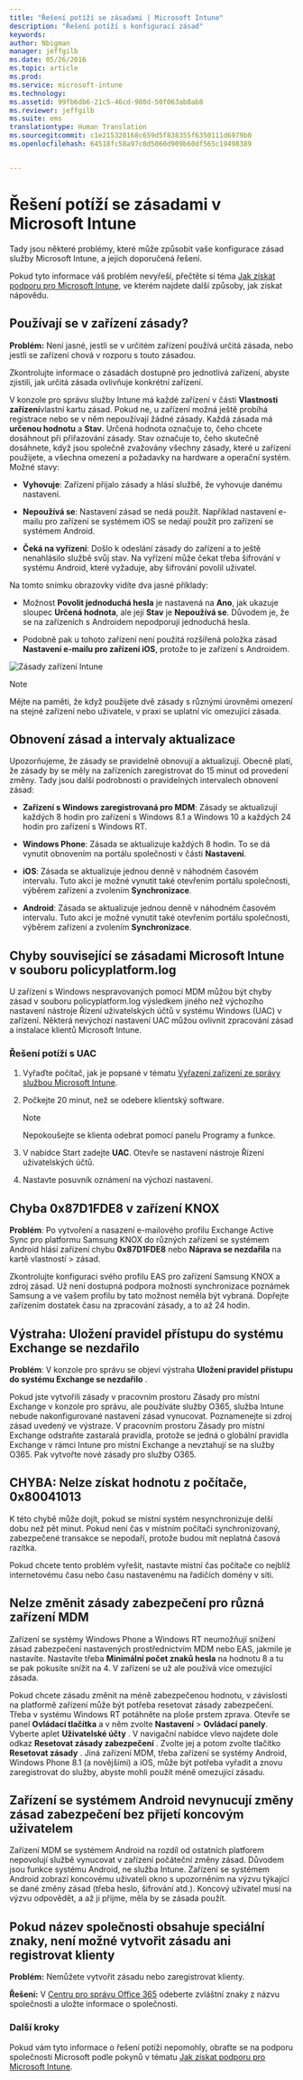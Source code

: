 ```yaml
---
title: "Řešení potíží se zásadami | Microsoft Intune"
description: "Řešení potíží s konfigurací zásad"
keywords: 
author: Nbigman
manager: jeffgilb
ms.date: 05/26/2016
ms.topic: article
ms.prod: 
ms.service: microsoft-intune
ms.technology: 
ms.assetid: 99fb6db6-21c5-46cd-980d-50f063ab8ab8
ms.reviewer: jeffgilb
ms.suite: ems
translationtype: Human Translation
ms.sourcegitcommit: c1e215320168c659d5f838355f6350111d6979b0
ms.openlocfilehash: 64518fc58a97c0d5060d909b60df565c19498389


---
```


# Řešení potíží se zásadami v Microsoft Intune

Tady jsou některé problémy, které může způsobit vaše konfigurace zásad služby Microsoft Intune, a jejich doporučená řešení.

Pokud tyto informace váš problém nevyřeší, přečtěte si téma [Jak získat podporu pro Microsoft Intune](how-to-get-support-for-microsoft-intune.md), ve kterém najdete další způsoby, jak získat nápovědu.


## Používají se v zařízení zásady?
**Problém:** Není jasné, jestli se v určitém zařízení používá určitá zásada, nebo jestli se zařízení chová v rozporu s touto zásadou.

Zkontrolujte informace o zásadách dostupné pro jednotlivá zařízení, abyste zjistili, jak určitá zásada ovlivňuje konkrétní zařízení.

V konzole pro správu služby Intune má každé zařízení v části **Vlastnosti zařízení**vlastní kartu zásad. Pokud ne, u zařízení možná ještě probíhá registrace nebo se v něm nepoužívají žádné zásady. Každá zásada má **určenou hodnotu** a **Stav**. Určená hodnota označuje to, čeho chcete dosáhnout při přiřazování zásady. Stav označuje to, čeho skutečně dosáhnete, když jsou společně zvažovány všechny zásady, které u zařízení použijete, a všechna omezení a požadavky na hardware a operační systém. Možné stavy:

-   **Vyhovuje**: Zařízení přijalo zásady a hlásí službě, že vyhovuje danému nastavení.

-   **Nepoužívá se**: Nastavení zásad se nedá použít. Například nastavení e-mailu pro zařízení se systémem iOS se nedají použít pro zařízení se systémem Android.

-   **Čeká na vyřízení**: Došlo k odeslání zásady do zařízení a to ještě nenahlásilo službě svůj stav. Na vyřízení může čekat třeba šifrování v systému Android, které vyžaduje, aby šifrování povolil uživatel.

Na tomto snímku obrazovky vidíte dva jasné příklady:

-   Možnost **Povolit jednoduchá hesla** je nastavená na **Ano**, jak ukazuje sloupec **Určená hodnota**, ale její **Stav** je **Nepoužívá se**. Důvodem je, že se na zařízeních s Androidem nepodporují jednoduchá hesla.

-   Podobně pak u tohoto zařízení není použitá rozšířená položka zásad **Nastavení e-mailu pro zařízení iOS**, protože to je zařízení s Androidem.

![Zásady zařízení Intune](../media/Intune-Device-Policy-v.2.jpg)

> [!NOTE]
> Mějte na paměti, že když použijete dvě zásady s různými úrovněmi omezení na stejné zařízení nebo uživatele, v praxi se uplatní víc omezující zásada.

## Obnovení zásad a intervaly aktualizace
Upozorňujeme, že zásady se pravidelně obnovují a aktualizují. Obecně platí, že zásady by se měly na zařízeních zaregistrovat do 15 minut od provedení změny. Tady jsou další podrobnosti o pravidelných intervalech obnovení zásad:

-   **Zařízení s Windows zaregistrovaná pro MDM**: Zásady se aktualizují každých 8 hodin pro zařízení s Windows 8.1 a Windows 10 a každých 24 hodin pro zařízení s Windows RT.

-   **Windows Phone**: Zásada se aktualizuje každých 8 hodin. To se dá vynutit obnovením na portálu společnosti v části **Nastavení**.

-   **iOS**: Zásada se aktualizuje jednou denně v náhodném časovém intervalu. Tuto akci je možné vynutit také otevřením portálu společnosti, výběrem zařízení a zvolením **Synchronizace**.

-   **Android**: Zásada se aktualizuje jednou denně v náhodném časovém intervalu. Tuto akci je možné vynutit také otevřením portálu společnosti, výběrem zařízení a zvolením **Synchronizace**.

## Chyby související se zásadami Microsoft Intune v souboru policyplatform.log
U zařízení s Windows nespravovaných pomocí MDM můžou být chyby zásad v souboru policyplatform.log výsledkem jiného než výchozího nastavení nástroje Řízení uživatelských účtů v systému Windows (UAC) v zařízení. Některá nevýchozí nastavení UAC můžou ovlivnit zpracování zásad a instalace klientů Microsoft Intune.

### Řešení potíží s UAC

1.  Vyřaďte počítač, jak je popsané v tématu [Vyřazení zařízení ze správy službou Microsoft Intune](/intune/deploy-use/retire-devices-from-microsoft-intune-management).

2.  Počkejte 20 minut, než se odebere klientský software.

    > [!NOTE]
    > Nepokoušejte se klienta odebrat pomocí panelu Programy a funkce.

3.  V nabídce Start zadejte **UAC**. Otevře se nastavení nástroje Řízení uživatelských účtů.

4.  Nastavte posuvník oznámení na výchozí nastavení.

## Chyba 0x87D1FDE8 v zařízení KNOX
**Problém**: Po vytvoření a nasazení e-mailového profilu Exchange Active Sync pro platformu Samsung KNOX do různých zařízení se systémem Android hlásí zařízení chybu **0x87D1FDE8** nebo **Náprava se nezdařila** na kartě vlastností &gt; zásad.

Zkontrolujte konfiguraci svého profilu EAS pro zařízení Samsung KNOX a zdroj zásad. Už není dostupná podpora možnosti synchronizace poznámek Samsung a ve vašem profilu by tato možnost neměla být vybraná. Dopřejte zařízením dostatek času na zpracování zásady, a to až 24 hodin.

## Výstraha: Uložení pravidel přístupu do systému Exchange se nezdařilo
**Problém**: V konzole pro správu se objeví výstraha **Uložení pravidel přístupu do systému Exchange se nezdařilo**  .

Pokud jste vytvořili zásady v pracovním prostoru Zásady pro místní Exchange v konzole pro správu, ale používáte služby O365, služba Intune nebude nakonfigurované nastavení zásad vynucovat. Poznamenejte si zdroj zásad uvedený ve výstraze.  V pracovním prostoru Zásady pro místní Exchange odstraňte zastaralá pravidla, protože se jedná o globální pravidla Exchange v rámci Intune pro místní Exchange a nevztahují se na služby O365. Pak vytvořte nové zásady pro služby O365.

## CHYBA: Nelze získat hodnotu z počítače, 0x80041013
K této chybě může dojít, pokud se místní systém nesynchronizuje delší dobu než pět minut. Pokud není čas v místním počítači synchronizovaný, zabezpečené transakce se nepodaří, protože budou mít neplatná časová razítka.

Pokud chcete tento problém vyřešit, nastavte místní čas počítače co nejblíž internetovému času nebo času nastavenému na řadičích domény v síti.

## Nelze změnit zásady zabezpečení pro různá zařízení MDM
Zařízení se systémy Windows Phone a Windows RT neumožňují snížení zásad zabezpečení nastavených prostřednictvím MDM nebo EAS, jakmile je nastavíte. Nastavíte třeba **Minimální počet znaků hesla** na hodnotu 8 a tu se pak pokusíte snížit na 4. V zařízení se už ale používá více omezující zásada.

Pokud chcete zásadu změnit na méně zabezpečenou hodnotu, v závislosti na platformě zařízení může být potřeba resetovat zásady zabezpečení.
Třeba v systému Windows RT potáhněte na ploše prstem zprava. Otevře se panel **Ovládací tlačítka** a v něm zvolte **Nastavení** &gt; **Ovládací panely**.  Vyberte aplet **Uživatelské účty** .
V navigační nabídce vlevo najdete dole odkaz **Resetovat zásady zabezpečení** . Zvolte jej a potom zvolte tlačítko **Resetovat zásady** .
Jiná zařízení MDM, třeba zařízení se systémy Android, Windows Phone 8.1 (a novějšími) a iOS, může být potřeba vyřadit a znovu zaregistrovat do služby, abyste mohli použít méně omezující zásadu.

## Zařízení se systémem Android nevynucují změny zásad zabezpečení bez přijetí koncovým uživatelem
Zařízení MDM se systémem Android na rozdíl od ostatních platforem nepovolují službě vynucovat v zařízení počáteční změny zásad. Důvodem jsou funkce systému Android, ne služba Intune. Zařízení se systémem Android zobrazí koncovému uživateli okno s upozorněním na výzvu týkající se dané změny zásad (třeba heslo, šifrování atd.).  Koncový uživatel musí na výzvu odpovědět, a až ji přijme, měla by se zásada použít.

## Pokud název společnosti obsahuje speciální znaky, není možné vytvořit zásadu ani registrovat klienty
**Problém:** Nemůžete vytvořit zásadu nebo zaregistrovat klienty.

**Řešení:** V [Centru pro správu Office 365](https://portal.office.com/) odeberte zvláštní znaky z názvu společnosti a uložte informace o společnosti.

### Další kroky
Pokud vám tyto informace o řešení potíží nepomohly, obraťte se na podporu společnosti Microsoft podle pokynů v tématu [Jak získat podporu pro Microsoft Intune](how-to-get-support-for-microsoft-intune.md).



<!--HONumber=Jul16_HO3-->


